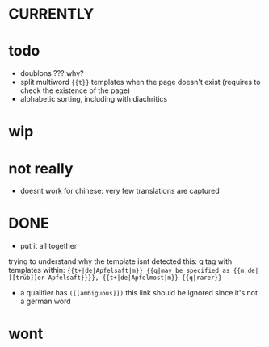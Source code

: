 # CURRENTLY

# todo

- doublons ??? why?
- split multiword `{{t}}` templates when the page doesn't exist (requires to check the existence of the page)
- alphabetic sorting, including with diachritics

# wip

# not really
- doesnt work for chinese: very few translations are captured

# DONE

- put it all together

trying to understand why the template isnt detected
this:
    q tag with templates within: 
    `{{t+|de|Apfelsaft|m}} {{q|may be specified as {{m|de|[[trüb]]er Apfelsaft}}}}, {{t+|de|Apfelmost|m}} {{q|rarer}}`

- a qualifier has `([[ambiguous]])` this link should be ignored since it's not a german word

# wont
